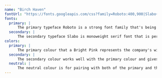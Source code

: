 ```yaml
---
name: "Birch Haven"
fontUrl: "https://fonts.googleapis.com/css?family=Roboto:400,900|Slabo+27px"
fonts:
  primary: |
      The primary typeface Roboto is a strong font family that's being used by a lot of websites because of it's quality.
  secondary: |
      The secondary typeface Slabo is monoweight serif font that is perfect for body copy.
colors:
  primary: |
      The primary colour that a Bright Pink represents the company's will to attract a younger demographic.
  secondary: |
      The secondary colour works well with the primary colour and gives a contrasting look.
  neutral: |
      The neutral colour is for pairing with both of the primary and the secondary colour.
---
```

